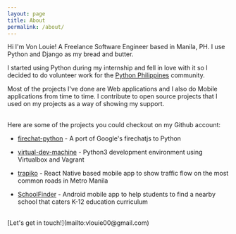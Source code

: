 ```yaml
---
layout: page
title: About
permalink: /about/
---
```


Hi I'm Von Louie! A Freelance Software Engineer based in Manila, PH. I use Python and Django as my bread
and butter.

I started using Python during my internship and fell in love with it so I decided to do
volunteer work for the [Python Philippines](https://python.ph/) community.

Most of the projects I've done are Web applications and I also do Mobile applications from
time to time. I contribute to open source projects that I used on my projects as a way of showing my
support.

<br/>
Here are some of the projects you could checkout on my Github account:

* [firechat-python](https://github.com/pandabearcoder/dotfiles) - A port of Google's firechatjs to
Python

* [virtual-dev-machine](https://github.com/pandabearcoder/virtual-dev-machine) - Python3 development environment using Virtualbox and Vagrant

* [trapiko](https://github.com/pandabearcoder/trapiko) - React Native based mobile app to show traffic
flow on the most common roads in Metro Manila

* [SchoolFinder](https://github.com/pandabearcoder/SchoolFinder) - Android mobile app to help students
to find a nearby school that caters K-12 education curriculum

<br/>
[Let's get in touch!](mailto:vlouie00@gmail.com)
